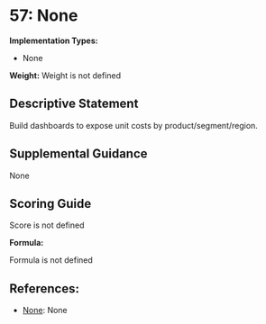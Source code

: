 # 57: None

**Implementation Types:**

- None

**Weight:** Weight is not defined

## Descriptive Statement

Build dashboards to expose unit costs by product/segment/region.

## Supplemental Guidance

None

## Scoring Guide

Score is not defined

**Formula:**

Formula is not defined

## References:

- [None](None): None

